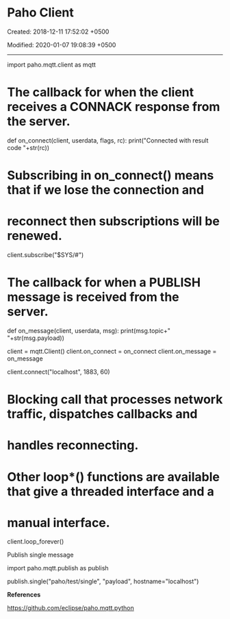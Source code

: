 # Paho Client

Created: 2018-12-11 17:52:02 +0500

Modified: 2020-01-07 19:08:39 +0500

---

import paho.mqtt.client as mqtt

# The callback for when the client receives a CONNACK response from the server.
def on_connect(client, userdata, flags, rc):
print("Connected with result code "+str(rc))

# Subscribing in on_connect() means that if we lose the connection and
# reconnect then subscriptions will be renewed.
client.subscribe("$SYS/#")

# The callback for when a PUBLISH message is received from the server.
def on_message(client, userdata, msg):
print(msg.topic+" "+str(msg.payload))

client = mqtt.Client()
client.on_connect = on_connect
client.on_message = on_message

client.connect("localhost", 1883, 60)

# Blocking call that processes network traffic, dispatches callbacks and
# handles reconnecting.
# Other loop*() functions are available that give a threaded interface and a
# manual interface.
client.loop_forever()



Publish single message

import paho.mqtt.publish as publish

publish.single("paho/test/single", "payload", hostname="localhost")



**References**

<https://github.com/eclipse/paho.mqtt.python>
